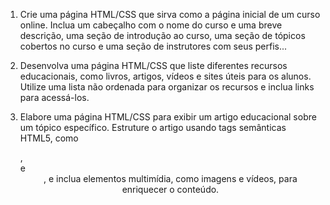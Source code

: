 1) Crie uma página HTML/CSS que sirva como a página inicial de um curso online. Inclua um cabeçalho com o nome do curso e uma breve descrição, uma seção de introdução ao curso, uma seção de tópicos cobertos no curso e uma seção de instrutores com seus perfis...

2) Desenvolva uma página HTML/CSS que liste diferentes recursos educacionais, como livros, artigos, vídeos e sites úteis para os alunos. Utilize uma lista não ordenada para organizar os recursos e inclua links para acessá-los.

3) Elabore uma página HTML/CSS para exibir um artigo educacional sobre um tópico específico. Estruture o artigo usando tags semânticas HTML5, como <article>, <section> e <header>, e inclua elementos multimídia, como imagens e vídeos, para enriquecer o conteúdo.